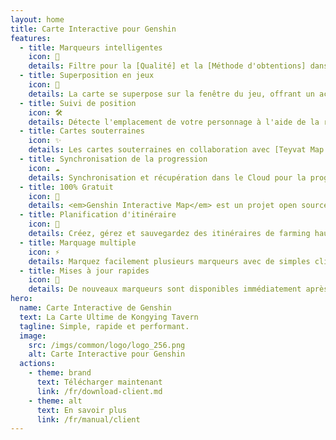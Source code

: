 ```yaml
---
layout: home
title: Carte Interactive pour Genshin
features:
  - title: Marqueurs intelligentes
    icon: 🦾
    details: Filtre pour la [Qualité] et la [Méthode d'obtentions] dans les marqueurs de coffre, permettant un filtrage des régions sans doublon, avec des solutions pour toutes les énigmes
  - title: Superposition en jeux
    icon: 🎪
    details: La carte se superpose sur la fenêtre du jeu, offrant un accès facile et rapide à la carte sur un seul écran.
  - title: Suivi de position
    icon: 🛠
    details: Détecte l'emplacement de votre personnage à l'aide de la reconnaissance d'image et affiche un indicateur en simultané sur le <b>client carte</b>.
  - title: Cartes souterraines
    icon: ✨
    details: Les cartes souterraines en collaboration avec [Teyvat Map Institute] sont disponibles pour tous les niveaux et entrées des grottes.
  - title: Synchronisation de la progression
    icon: ☁️
    details: Synchronisation et récupération dans le Cloud pour la progression des marqueurs, les chemins personnalisés...
  - title: 100% Gratuit
    icon: 🎉
    details: <em>Genshin Interactive Map</em> est un projet open source MulanPSL-1.0. Il est aussi sans pub.
  - title: Planification d'itinéraire
    icon: 🚩
    details: Créez, gérez et sauvegardez des itinéraires de farming hautement personnalisables avec [Canvas].
  - title: Marquage multiple
    icon: ⚡
    details: Marquez facilement plusieurs marqueurs avec de simples clics, balayages ou sélection.
  - title: Mises à jour rapides
    icon: 🚀
    details: De nouveaux marqueurs sont disponibles immédiatement après les mises à jour du jeux, obtenez facilement 100% d'exploration day 1!
hero:
  name: Carte Interactive de Genshin
  text: La Carte Ultime de Kongying Tavern
  tagline: Simple, rapide et performant.
  image:
    src: /imgs/common/logo/logo_256.png
    alt: Carte Interactive pour Genshin
  actions:
    - theme: brand
      text: Télécharger maintenant
      link: /fr/download-client.md
    - theme: alt
      text: En savoir plus
      link: /fr/manual/client
---
```

